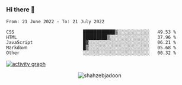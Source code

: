 ### Hi there 👋

<!--START_SECTION:waka-->

```text
From: 21 June 2022 - To: 21 July 2022

CSS                          ████████████▒░░░░░░░░░░░░   49.53 %
HTML                         █████████▒░░░░░░░░░░░░░░░   37.96 %
JavaScript                   █▓░░░░░░░░░░░░░░░░░░░░░░░   06.21 %
Markdown                     █▒░░░░░░░░░░░░░░░░░░░░░░░   05.68 %
Other                        ░░░░░░░░░░░░░░░░░░░░░░░░░   00.32 %
```

<!--END_SECTION:waka-->

<!--
For more information regarding WakaTime, go to https://github.com/athul/waka-readme#new-to-wakatime
-->

[![activity graph](https://activity-graph.herokuapp.com/graph?username=shahzeb-jadoon&custom_title=Shahzeb's%20Activity%20Graph&theme=github-light&hide_border=true)](https://github.com/ashutosh00710/github-readme-activity-graph)

<p align="center"> <img src="https://github-readme-stats.vercel.app/api?username=shahzeb-jadoon&show_icons=true&theme=dracula" alt="shahzebjadoon" />

<!--
**shahzeb-jadoon/shahzeb-jadoon** is a ✨ _special_ ✨ repository because its `README.md` (this file) appears on your GitHub profile.

Here are some ideas to get you started:

- 🔭 I’m currently working on ...
- 🌱 I’m currently learning ...
- 👯 I’m looking to collaborate on ...
- 🤔 I’m looking for help with ...
- 💬 Ask me about ...
- 📫 How to reach me: ...
- 😄 Pronouns: ...
- ⚡ Fun fact: ...
-->
